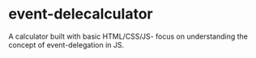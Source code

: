 # event-delecalculator
A calculator built with basic HTML/CSS/JS- focus on understanding the concept of event-delegation in JS.
